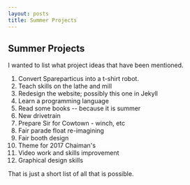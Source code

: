 ```yaml
---
layout: posts
title: Summer Projects
---
```

## Summer Projects

I wanted to list what project ideas that have been mentioned.

1) Convert Spareparticus into a t-shirt robot.
2) Teach skills on the lathe and mill
3) Redesign the website; possibly this one in Jekyll
4) Learn a programming language
5) Read some books -- because it is summer
6) New drivetrain
7) Prepare Sir for Cowtown - winch, etc
8) Fair parade float re-imagining
9) Fair booth design
10) Theme for 2017 Chaiman's
11) Video work and skills improvement
12) Graphical design skills

That is just a short list of all that is possible.
